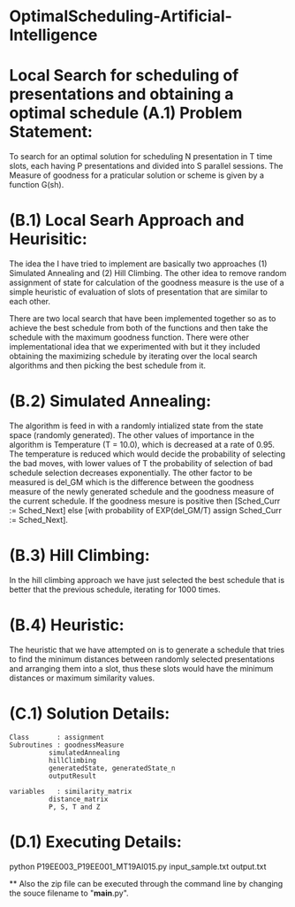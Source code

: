 # OptimalScheduling-Artificial-Intelligence
Local Search for scheduling of presentations and obtaining a optimal schedule
(A.1) Problem Statement:
========================

To search for an optimal solution for scheduling N presentation in T time slots, each having P presentations and divided into S parallel sessions. The Measure of goodness for a praticular solution or scheme is given by a function G(sh).

(B.1) Local Searh Approach and Heurisitic:
==========================================

The idea the I have tried to implement are basically two approaches (1) Simulated Annealing and (2) Hill Climbing. The other idea to remove random assignment of state for calculation of the goodness measure is the use of a simple heuristic of evaluation of slots of presentation that are similar to each other.

There are two local search that have been implemented together so as to achieve the best schedule from both of the functions and then take the schedule with the maximum goodness function. There were other implementational idea that we experimented with but it they included obtaining the maximizing schedule by iterating over the local search algorithms and then picking the best schedule from it.

(B.2) Simulated Annealing:
==========================
The algorithm is feed in with a randomly intialized state from the state space (randomly generated). The other values of importance in the algorithm is Temperature (T = 10.0), which is decreased at a rate of 0.95. The temperature is reduced which would decide the probability of selecting the bad moves, with lower values of T the probability of selection of bad schedule selection decreases exponentially. The other factor to be measured is del_GM which is the difference between the goodness measure of the newly generated schedule and the goodness measure of the current schedule. If the goodness mesure is positive then [Sched_Curr := Sched_Next] else [with probability of EXP(del_GM/T) assign Sched_Curr := Sched_Next].

(B.3) Hill Climbing:
====================
In the hill climbing approach we have just selected the best schedule that is better that the previous schedule, iterating for 1000 times.

(B.4) Heuristic:
================
The heuristic that we have attempted on is to generate a schedule that tries to find the minimum distances between randomly selected presentations and arranging them into a slot, thus these slots would have the minimum distances or maximum similarity values.

(C.1) Solution Details:
=======================

	Class		: assignment
	Subroutines	: goodnessMeasure
			  simulatedAnnealing
			  hillClimbing
			  generatedState, generatedState_n
			  outputResult

	variables	: similarity_matrix
			  distance_matrix
			  P, S, T and Z
	  
(D.1) Executing Details:
========================

python P19EE003_P19EE001_MT19AI015.py input_sample.txt output.txt

** Also the zip file can be executed through the command line by changing the souce filename to "__main__.py".
